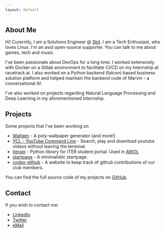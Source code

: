 ```yaml
---
layout: default
---
```


## About Me

Hi! Curerntly, I am a Solutions Engineer @ [Skit](https://skit.ai). 
I am a Tech Enthusiast, who loves Linux. I'm an avid open-source supporter.
You can talk to me about games, tech and music.

I've been passionate about DevOps for a long time. I worked extensively with Docker on a Gitlab environment to facilitate CI/CD on my internship at racetrack.ai.
I also worked on a Python backend (falcon) based business solution platform and helped maintain the backend code of Marvin - a conversational AI.

I've also worked on projects regarding Natural Language Processing and Deep Learning in my aforementioned internship.


## Projects

Some projects that I've been working on

- [Wallgen](https://github.com/SubhrajitPrusty/wallgen) - A poly-wallpaper generator (and more!)
- [YCL - YouTube Command Line](https://github.com/SubhrajitPrusty/ycl) - Search, play and download youtube videos without leaving the terminal.
- [iterapi](https://github.com/SubhrajitPrusty/iterapi) - Python library for ITER student portal. Used in [AWOL](https://github.com/Pawan0411/AWOL)
- [startpage](https://subhrajitprusty.github.io/startpage/) - A minimalistic startpage.
- [codex-github](https://github.com/SubhrajitPrusty/codex-github) - A website to keep track of github contributions of our club members.

You can find the full source code of my projects on [GitHub](https://github.com/SubhrajitPrusty).

## Contact

If you wish to contact me:

- [LinkedIn](https://www.linkedin.com/in/subhrajitprusty)
- [Twitter](https://twitter.com/subhrajit_)
- [eMail](mailto:subhrajit1997@gmail.com)
